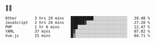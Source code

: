 ### 👨‍💻

<!--START_SECTION:waka-->
```text
Other        3 hrs 29 mins   ██████████░░░░░░░░░░░░░░░   39.48 % 
JavaScript   2 hrs 24 mins   ██████▓░░░░░░░░░░░░░░░░░░   27.20 % 
PHP          1 hr 6 mins     ███░░░░░░░░░░░░░░░░░░░░░░   12.47 % 
YAML         37 mins         █▓░░░░░░░░░░░░░░░░░░░░░░░   07.02 % 
Vue.js       25 mins         █▒░░░░░░░░░░░░░░░░░░░░░░░   04.71 % 
```
<!--END_SECTION:waka-->
